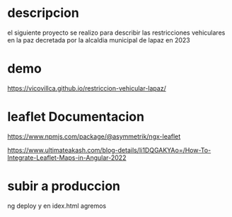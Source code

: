 # descripcion
el siguiente proyecto se realizo para describir las restricciones vehiculares
en la paz decretada por la alcaldia municipal de lapaz en 2023

# demo
 https://vicovillca.github.io/restriccion-vehicular-lapaz/
# leaflet Documentacion
https://www.npmjs.com/package/@asymmetrik/ngx-leaflet

https://www.ultimateakash.com/blog-details/Ii1DQGAKYAo=/How-To-Integrate-Leaflet-Maps-in-Angular-2022

# subir a produccion
ng deploy
 y en idex.html agremos
